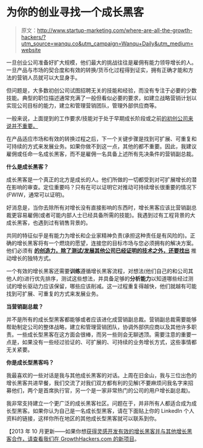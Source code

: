 # 为你的创业寻找一个成长黑客

> 原文：<http://www.startup-marketing.com/where-are-all-the-growth-hackers/?utm_source=wanqu.co&utm_campaign=Wanqu+Daily&utm_medium=website>

一旦创业公司准备好扩大规模，他们最大的挑战往往是雇佣有能力领导增长的人。一旦产品与市场的契合度和有效的转换/货币化过程得到证实，拥有正确才能和方法的营销人员就可以大显身手。

但问题是，大多数初创公司试图招聘无关的技能和经验，而没有专注于必要的少数技能。典型的职位描述通常充满了一般但看似必要的要求，如建立战略营销计划以实现公司目标的能力，建立和管理营销团队，管理外部供应商等。

一般来说，上面提到的工作要求/技能对于处于早期成长阶段或之前[的初创公司来说并不重要。](http://startup-marketing.com/the-startup-pyramid/)

在产品适应市场和有效的转换过程之后，下一个关键步骤是找到可扩展、可重复和可持续的方式来发展业务。如果你做不到这一点，其他的都不重要。因此，我建议雇佣或任命一名成长黑客，而不是雇佣一名具备上述所有先决条件的营销副总裁。

**什么是成长黑客？**

成长黑客是一个真正的北方是成长的人。他们所做的一切都受到对可扩展增长的潜在影响的审查。定位重要吗？只有在可以证明它对推动可持续增长很重要的情况下(FWIW，通常可以证明)。

好消息是，当你去除所有对增长没有直接影响的东西时，增长黑客应该比营销副总裁更容易雇佣(或者可能内部人士已经具备所需的技能)。我遇到过有工程背景的大成长黑客，也遇到过有销售背景的。

共同的特征似乎是有能力为增长和企业家精神负责(承担这种责任是有风险的)。正确的增长黑客将有一个燃烧的愿望，连接您的目标市场与您必须拥有的解决方案。他们必须有 **[的创造力，除了测试/发展其他公司已经证明的技术之外，还要找出](http://startup-marketing.com/figuring-out-your-way-to-startup-success/)** 推动增长的独特方式。

一个有效的增长黑客还需要**训练**遵循增长黑客流程，对想法(他们自己的和公司其他人的)进行优先排序，测试这些想法，并具备足够的**分析能力**以知道哪些经过测试的增长驱动力应该保留，哪些应该削减。这一过程重复得越快，他们就越有可能找到可扩展、可重复的方式来发展业务。

**当营销副总裁？**

并不是所有的成长型黑客都能够或者应该进化成营销副总裁。营销副总裁需要能够帮助制定公司的整体战略，建立和管理营销团队，协调外部供应商以及其他许多职责。一些成长型黑客在这方面会很棒，而另一些则会无聊透顶。需要注意的重要一点是，如果没有一些经过验证的、可扩展的、可持续的业务增长方式，这些事情都无关紧要。

**你是成长型黑客吗？**

我最喜欢的一些对话是我与其他成长黑客的对话。上周在旧金山，我与三位出色的增长黑客共进早餐，我们交流了对我们双方都有利的见解(不要麻烦问我名字来招募他们，两个是首席执行官，另一个是一家非常热门的公司的用户增长副总裁)。

我非常支持建立一个更广泛的成长黑客社区。问题在于，并非所有人都适合成为成长型黑客。如果你认为自己是一名成长型黑客，请在下面贴上你的 LinkedIn 个人资料的链接，这样你所在地区的其他成长型黑客就可以联系到你。

【2013 年 10 月更新——如果你想[获得灵感开发有效的增长黑客并与其他增长黑客合作，请查看我们在 GrowthHackers.com 的新项目](http://www.growthhackers.com)。